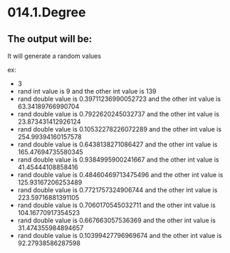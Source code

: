 # 014.1.Degree

## The output will be:
It will generate a random values

ex:

* 3
* rand int value is 9 and the other int value is 139
* rand double value is 0.39711236990052723 and the other int value is 63.34189766990704
* rand double value is 0.7922620245032737 and the other int value is 23.873431412926124
* rand double value is 0.10532278226072289 and the other int value is 254.99394160157578
* rand double value is 0.6438138271086427 and the other int value is 165.47694735580345
* rand double value is 0.9384995900241667 and the other int value is 41.45444108858416
* rand double value is 0.48460469713475496 and the other int value is 125.93167206253489
* rand double value is 0.7721757324906744 and the other int value is 223.59716881391105
* rand double value is 0.7060170545032711 and the other int value is 104.16770917354523
* rand double value is 0.667663057536369 and the other int value is 31.474355984894657
* rand double value is 0.10399427796969674 and the other int value is 92.27938586287598